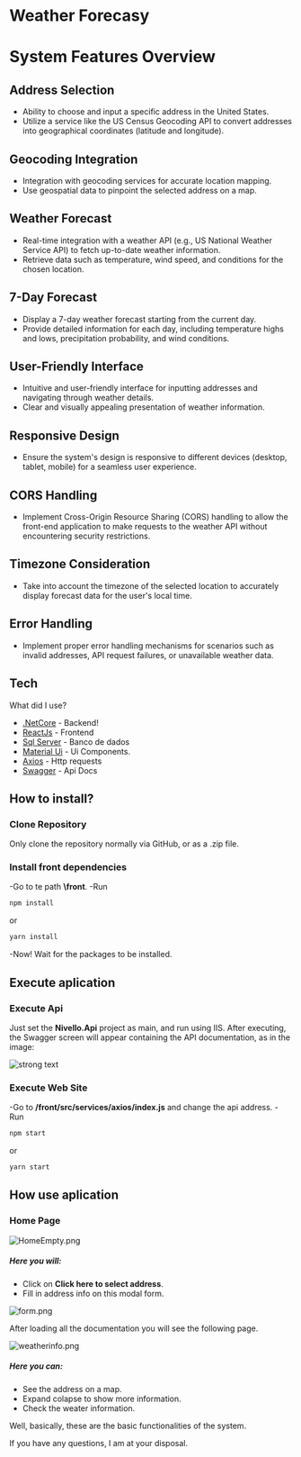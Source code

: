 
# Weather Forecasy


# System Features Overview

## Address Selection

- Ability to choose and input a specific address in the United States.
- Utilize a service like the US Census Geocoding API to convert addresses into geographical coordinates (latitude and longitude).

## Geocoding Integration

- Integration with geocoding services for accurate location mapping.
- Use geospatial data to pinpoint the selected address on a map.

## Weather Forecast

- Real-time integration with a weather API (e.g., US National Weather Service API) to fetch up-to-date weather information.
- Retrieve data such as temperature, wind speed, and conditions for the chosen location.

## 7-Day Forecast

- Display a 7-day weather forecast starting from the current day.
- Provide detailed information for each day, including temperature highs and lows, precipitation probability, and wind conditions.

## User-Friendly Interface

- Intuitive and user-friendly interface for inputting addresses and navigating through weather details.
- Clear and visually appealing presentation of weather information.

## Responsive Design

- Ensure the system's design is responsive to different devices (desktop, tablet, mobile) for a seamless user experience.

## CORS Handling

- Implement Cross-Origin Resource Sharing (CORS) handling to allow the front-end application to make requests to the weather API without encountering security restrictions.

## Timezone Consideration

- Take into account the timezone of the selected location to accurately display forecast data for the user's local time.

## Error Handling

- Implement proper error handling mechanisms for scenarios such as invalid addresses, API request failures, or unavailable weather data.

## Tech

What did I use?

- [.NetCore](https://dotnet.microsoft.com/en-us/learn/dotnet/hello-world-tutorial/install) - Backend!
- [ReactJs](https://reactjs.org/) - Frontend
- [Sql Server](https://www.microsoft.com/en-us/sql-server/sql-server-downloads) - Banco de dados
- [Material Ui](https://mui.com/pt/) - Ui Components.
- [Axios](https://github.com/axios/axios) - Http requests
- [Swagger](https://swagger.io/) - Api Docs

## How to install?

### Clone Repository
Only clone the repository normally via GitHub, or as a .zip file.

### Install front dependencies
-Go to te path **\front**.
-Run
```sh
npm install 
```
or

```sh
yarn install 
```
-Now! Wait for the packages to be installed.

## Execute aplication
### Execute Api
Just set the **Nivello.Api** project as main, and run using IIS. After executing, the Swagger screen will appear containing the API documentation, as in the image:

![strong text](https://github.com/osnjunior91/forecast-weather/blob/main/GitImages/swagger.png?raw=true)

### Execute Web Site
-Go to **/front/src/services/axios/index.js** and change the api address.
-Run

```sh
npm start
```
or

```sh
yarn start
```

## How use aplication
### Home Page
  

![HomeEmpty.png](https://github.com/osnjunior91/forecast-weather/blob/main/GitImages/HomeEmpty.png?raw=true)

##### Here you will:
* Click on **Click here to select address**.
* Fill in address info on this modal form.

![form.png](https://github.com/osnjunior91/forecast-weather/blob/main/GitImages/form.png?raw=true)

After loading all the documentation you will see the following page.

![weatherinfo.png](https://github.com/osnjunior91/forecast-weather/blob/main/GitImages/weatherinfo.png?raw=true)

##### Here you can:
* See the address on a map.
* Expand colapse to show more information.
* Check the weater information.


Well, basically, these are the basic functionalities of the system.

If you have any questions, I am at your disposal.